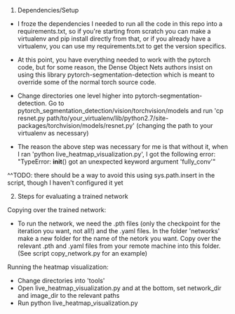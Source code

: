 1. Dependencies/Setup
- I froze the dependencies I needed to run all the code in this repo into a requirements.txt, so if you're starting from scratch you can make a virtualenv and pip install directly from that, or if you already have a virtualenv, you can use my requirements.txt to get the version specifics. 

- At this point, you have everything needed to work with the pytorch code, but for some reason, the Dense Object Nets authors insist on using this library pytorch-segmentation-detection which is meant to override some of the normal torch source code. 

- Change directories one level higher into pytorch-segmentation-detection. Go to pytorch_segmentation_detection/vision/torchvision/models and run 'cp resnet.py path/to/your_virtualenv/lib/python2.7/site-packages/torchvision/models/resnet.py' (changing the path to your virtualenv as necessary)

- The reason the above step was necessary for me is that without it, when I ran 'python live_heatmap_visualization.py', I got the following error: "TypeError: __init__() got an unexpected keyword argument 'fully_conv'" 

^^TODO: there should be a way to avoid this using sys.path.insert in the script, though I haven't configured it yet

2. Steps for evaluating a trained network

Copying over the trained network:
- To run the network, we need the .pth files (only the checkpoint for the iteration you want, not all!) and the .yaml files. In the folder 'networks' make a new folder for the name of the netork you want. Copy over the relevant .pth and .yaml files from your remote machine into this folder. (See script copy_network.py for an example)

Running the heatmap visualization:
- Change directories into 'tools'
- Open live_heatmap_visualization.py and at the bottom, set network_dir and image_dir to the relevant paths
- Run python live_heatmap_visualization.py
